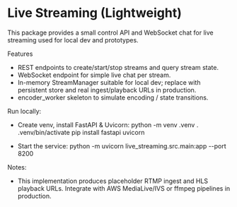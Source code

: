 # Live Streaming (Lightweight)

This package provides a small control API and WebSocket chat for live streaming used for local dev and prototypes.

Features
- REST endpoints to create/start/stop streams and query stream state.
- WebSocket endpoint for simple live chat per stream.
- In-memory StreamManager suitable for local dev; replace with persistent store and real ingest/playback URLs in production.
- encoder_worker skeleton to simulate encoding / state transitions.

Run locally:
- Create venv, install FastAPI & Uvicorn:
  python -m venv .venv
  . .venv/bin/activate
  pip install fastapi uvicorn

- Start the service:
  python -m uvicorn live_streaming.src.main:app --port 8200

Notes:
- This implementation produces placeholder RTMP ingest and HLS playback URLs. Integrate with AWS MediaLive/IVS or ffmpeg pipelines in production.
